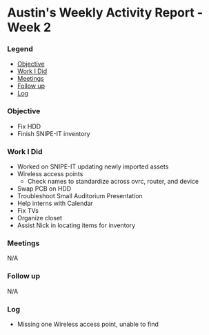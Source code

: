 # Austin's Weekly Activity Report - Week 2
### Legend
 - [Objective](#objective)
 - [Work I Did](#work-i-did)
 - [Meetings](#meetings)
 - [Follow up](#follow-up)
 - [Log](#log)

### Objective
 - Fix HDD
 - Finish SNIPE-IT inventory

### Work I Did
 - Worked on SNIPE-IT updating newly imported assets
  - Wireless access points
    - Check names to standardize across ovrc, router, and device
 - Swap PCB on HDD
 - Troubleshoot Small Auditorium Presentation
 - Help interns with Calendar
 - Fix TVs
 - Organize closet
 - Assist Nick in locating items for inventory

### Meetings
N/A
### Follow up
N/A
### Log
  - Missing one Wireless access point, unable to find
